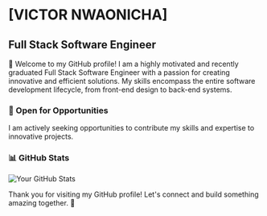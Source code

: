 # [VICTOR NWAONICHA]

## Full Stack Software Engineer

👋 Welcome to my GitHub profile! I am a highly motivated and recently graduated Full Stack Software Engineer with a passion for creating innovative and efficient solutions. My skills encompass the entire software development lifecycle, from front-end design to back-end systems.


### 🚀 Open for Opportunities

I am actively seeking opportunities to contribute my skills and expertise to innovative projects.


### 📊 GitHub Stats

![Your GitHub Stats](https://github-readme-stats.vercel.app/api?username=victornwaonicha&show_icons=true&count_private=true&hide=issues)

Thank you for visiting my GitHub profile! Let's connect and build something amazing together. 🚀
